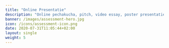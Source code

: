 ```yaml
---
title: "Online Presentatie"
description: "Online pechakucha, pitch, video essay, poster presentatie"
banner: /images/assessment-hero.jpg
icon: /icons/assessment-icon.png
date: 2020-07-31T11:05:44+02:00
layout: single
weight: 5
---
```

